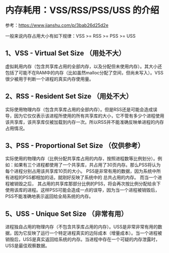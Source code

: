 # 内存耗用：VSS/RSS/PSS/USS 的介绍

参考：https://www.jianshu.com/p/3bab26d25d2e

一般来说内存占用大小有如下规律：VSS >= RSS >= PSS >= USS

## 1、VSS - Virtual Set Size （用处不大）
虚拟耗用内存（包含共享库占用的全部内存，以及分配但未使用内存）。其大小还包括了可能不在RAM中的内存（比如虽然malloc分配了空间，但尚未写入）。VSS 很少被用于判断一个进程的真实内存使用量。

## 2、RSS - Resident Set Size （用处不大）
实际使用物理内存（包含共享库占用的全部内存）。但是RSS还是可能会造成误导，因为它仅仅表示该进程所使用的所有共享库的大小，它不管有多少个进程使用该共享库，该共享库仅被加载到内存一次。所以RSS并不能准确反映单进程的内存占用情况。

## 3、PSS - Proportional Set Size （仅供参考）
实际使用的物理内存（比例分配共享库占用的内存，按照进程数等比例划分）。例如：如果有三个进程都使用了一个共享库，共占用了30页内存。那么PSS将认为每个进程分别占用该共享库10页的大小。 PSS是非常有用的数据，因为系统中所有进程的PSS都相加的话，就刚好反映了系统中的 总共占用的内存。 而当一个进程被销毁之后， 其占用的共享库那部分比例的PSS，将会再次按比例分配给余下使用该库的进程。这样PSS可能会造成一点的误导，因为当一个进程被销毁后， PSS不能准确地表示返回给全局系统的内存。

## 5、USS - Unique Set Size （非常有用）
进程独自占用的物理内存（不包含共享库占用的内存）。USS是非常非常有用的数据，因为它反映了运行一个特定进程真实的边际成本（增量成本）。当一个进程被销毁后，USS是真实返回给系统的内存。当进程中存在一个可疑的内存泄露时，USS是最佳观察数据。








